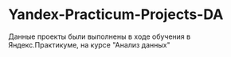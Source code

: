 # Yandex-Practicum-Projects-DA
Данные проекты были выполнены в ходе обучения в Яндекс.Практикуме, на курсе "Анализ данных"
